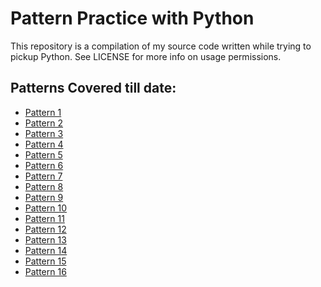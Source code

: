 # Pattern Practice with Python #
 
This repository is a compilation of my source code written while trying to pickup Python.
 See LICENSE for more info on usage permissions.

## Patterns Covered till date: ##

- [Pattern 1](https://github.com/neha-codes/Pattern-Practice-with-Python/blob/master/pat1.py)
- [Pattern 2](https://github.com/neha-codes/Pattern-Practice-with-Python/blob/master/pat2.py)
- [Pattern 3](https://github.com/neha-codes/Pattern-Practice-with-Python/blob/master/pat3.py)
- [Pattern 4](https://github.com/neha-codes/Pattern-Practice-with-Python/blob/master/pat4.py)
- [Pattern 5](https://github.com/neha-codes/Pattern-Practice-with-Python/blob/master/pat5.py)
- [Pattern 6](https://github.com/neha-codes/Pattern-Practice-with-Python/blob/master/pat6.py)
- [Pattern 7](https://github.com/neha-codes/Pattern-Practice-with-Python/blob/master/pat7.py)
- [Pattern 8](https://github.com/neha-codes/Pattern-Practice-with-Python/blob/master/pat8.py)
- [Pattern 9](https://github.com/neha-codes/Pattern-Practice-with-Python/blob/master/pat9.py)
- [Pattern 10](https://github.com/neha-codes/Pattern-Practice-with-Python/blob/master/pat10.py)
- [Pattern 11](https://github.com/neha-codes/Pattern-Practice-with-Python/blob/master/pat11.py)
- [Pattern 12](https://github.com/neha-codes/Pattern-Practice-with-Python/blob/master/pat12.py)
- [Pattern 13](https://github.com/neha-codes/Pattern-Practice-with-Python/blob/master/pat13.py)
- [Pattern 14](https://github.com/neha-codes/Pattern-Practice-with-Python/blob/master/pat14.py)
- [Pattern 15](https://github.com/neha-codes/Pattern-Practice-with-Python/blob/master/pat15.py)
- [Pattern 16](https://github.com/neha-codes/Pattern-Practice-with-Python/blob/master/pat16.py)


